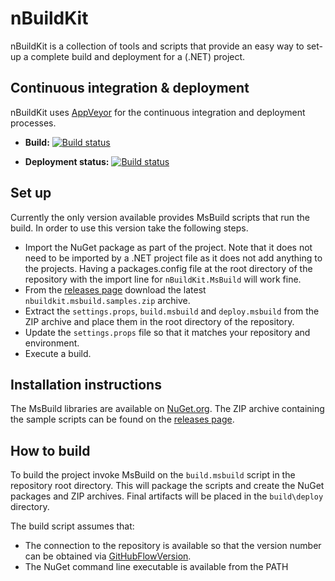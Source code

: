 # nBuildKit

nBuildKit is a collection of tools and scripts that provide an easy way to set-up a complete build and deployment for a (.NET) project.

## Continuous integration & deployment
nBuildKit uses [AppVeyor](http://www.appveyor.com) for the continuous integration and deployment processes.

* __Build:__ [![Build status](https://ci.appveyor.com/api/projects/status/yqpaush2xajbyn74)](https://ci.appveyor.com/project/pvandervelde/nbuildkit)

* __Deployment status:__ [![Build status](https://ci.appveyor.com/api/projects/status/jcp6k51ntktugenm)](https://ci.appveyor.com/project/pvandervelde/nbuildkit-244)

## Set up

Currently the only version available provides MsBuild scripts that run the build. In order to use this version take the following steps.

* Import the NuGet package as part of the project. Note that it does not need to be imported by a .NET project file as it does not add anything to the projects. Having a packages.config file at the root directory of the repository with the import line for `nBuildKit.MsBuild` will work fine.
* From the [releases page](https://github.com/pvandervelde/nBuildKit/releases) download the latest `nbuildkit.msbuild.samples.zip` archive.
* Extract the `settings.props`, `build.msbuild` and `deploy.msbuild` from the ZIP archive and place them in the root directory of the repository.
* Update the `settings.props` file so that it matches your repository and environment.
* Execute a build.

## Installation instructions

The MsBuild libraries are available on [NuGet.org](https://nuget.org). The ZIP archive containing the sample scripts can be found on the [releases page](https://github.com/pvandervelde/nBuildKit/releases).

## How to build

To build the project invoke MsBuild on the `build.msbuild` script in the repository root directory. This will package the scripts and create the NuGet packages and ZIP archives. Final artifacts will be placed in the `build\deploy` directory.

The build script assumes that:

* The connection to the repository is available so that the version number can be obtained via [GitHubFlowVersion](https://github.com/JakeGinnivan/GitHubFlowVersion).
* The NuGet command line executable is available from the PATH